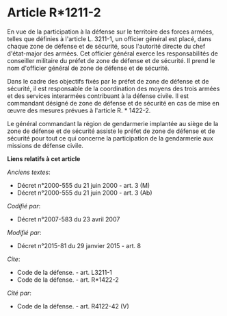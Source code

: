 # Article R*1211-2

En vue de la participation à la défense sur le territoire des forces armées, telles que définies à l'article L. 3211-1, un
officier général est placé, dans chaque zone de défense et de sécurité, sous l'autorité directe du chef d'état-major des
armées. Cet officier général exerce les responsabilités de conseiller militaire du préfet de zone de défense et de sécurité.
Il prend le nom d'officier général de zone de défense et de sécurité. 

Dans le cadre des objectifs fixés par le préfet de zone de défense et de sécurité, il est responsable de la coordination des
moyens des trois armées et des services interarmées contribuant à la défense civile. Il est commandant désigné de zone de
défense et de sécurité en cas de mise en œuvre des mesures prévues à l'article R. * 1422-2. 

Le général commandant la région de gendarmerie implantée au siège de la zone de défense et de sécurité assiste le préfet de
zone de défense et de sécurité pour tout ce qui concerne la participation de la gendarmerie aux missions de défense civile.

**Liens relatifs à cet article**

_Anciens textes_:

  - Décret n°2000-555 du 21 juin 2000 - art. 3 (M)
  - Décret n°2000-555 du 21 juin 2000 - art. 3 (Ab)

_Codifié par_:

  - Décret n°2007-583 du 23 avril 2007

_Modifié par_:

  - Décret n°2015-81 du 29 janvier 2015 - art. 8

_Cite_:

  - Code de la défense. - art. L3211-1
  - Code de la défense. - art. R*1422-2

_Cité par_:

  - Code de la défense. - art. R4122-42 (V)
